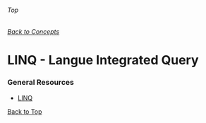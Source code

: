 ###### Top
###### [Back to Concepts](./README.md)
# LINQ - Langue Integrated Query

### General Resources 
- [LINQ](https://docs.microsoft.com/en-us/dotnet/csharp/programming-guide/concepts/linq/)

[Back to Top](#Top)
